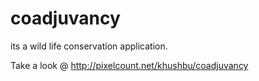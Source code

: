 # coadjuvancy
its a wild life conservation application.

Take a look @ http://pixelcount.net/khushbu/coadjuvancy
